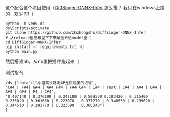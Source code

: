 这个配合这个项目使用（[DiffSinger-ONNX-Infer](https://github.com/zhzhongshi/DiffSinger-ONNX-Infer)
怎么搭？
我只在windows上跑的，欢迎PR（
```
python -m venv ds
ds\Scripts\activate
git clone https://github.com/zhzhongshi/DiffSinger-ONNX-Infer
# 从release里把模型下下来解压丢进model里（
cd DiffSinger-ONNX-Infer
pip install -r requirememts.txt -U
python main.py
```


然后搭建nb，从nb里把插件跑起来（  


测试指令


```
/ds {"data":["小酒窝长睫毛AP是你最美的记号",
"C#4 | F#4| G#4 | A#4 F#4 | F#4 C#4 | C#4 | rest | C#4 | A#4 | G#4 | A#4 | G#4 | F4 | C#4",
"0.407140 | 0.376190 | 0.242180 | 0.509550 0.183420 | 0.315400 0.235020 | 0.361660 | 0.223070 | 0.377270 | 0.340550 | 0.299620 | 0.344510 | 0.283770 | 0.323390 | 0.360340"]
}
```
